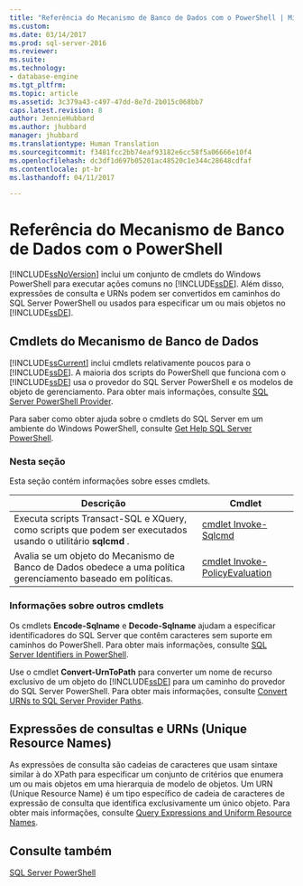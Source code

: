 ```yaml
---
title: "Referência do Mecanismo de Banco de Dados com o PowerShell | Microsoft Docs"
ms.custom: 
ms.date: 03/14/2017
ms.prod: sql-server-2016
ms.reviewer: 
ms.suite: 
ms.technology:
- database-engine
ms.tgt_pltfrm: 
ms.topic: article
ms.assetid: 3c379a43-c497-47dd-8e7d-2b015c068bb7
caps.latest.revision: 8
author: JennieHubbard
ms.author: jhubbard
manager: jhubbard
ms.translationtype: Human Translation
ms.sourcegitcommit: f3481fcc2bb74eaf93182e6cc58f5a06666e10f4
ms.openlocfilehash: dc3df1d697b05201ac48520c1e344c28648cdfaf
ms.contentlocale: pt-br
ms.lasthandoff: 04/11/2017

---
```

# <a name="database-engine-powershell-reference"></a>Referência do Mecanismo de Banco de Dados com o PowerShell
  [!INCLUDE[ssNoVersion](../includes/ssnoversion-md.md)] inclui um conjunto de cmdlets do Windows PowerShell para executar ações comuns no [!INCLUDE[ssDE](../includes/ssde-md.md)]. Além disso, expressões de consulta e URNs podem ser convertidos em caminhos do SQL Server PowerShell ou usados para especificar um ou mais objetos no [!INCLUDE[ssDE](../includes/ssde-md.md)].  
  
## <a name="database-engine-cmdlets"></a>Cmdlets do Mecanismo de Banco de Dados  
 [!INCLUDE[ssCurrent](../includes/sscurrent-md.md)] inclui cmdlets relativamente poucos para o [!INCLUDE[ssDE](../includes/ssde-md.md)]. A maioria dos scripts do PowerShell que funciona com o [!INCLUDE[ssDE](../includes/ssde-md.md)] usa o provedor do SQL Server PowerShell e os modelos de objeto de gerenciamento. Para obter mais informações, consulte [SQL Server PowerShell Provider](../relational-databases/scripting/sql-server-powershell-provider.md).  
  
 Para saber como obter ajuda sobre o cmdlets do SQL Server em um ambiente do Windows PowerShell, consulte [Get Help SQL Server PowerShell](../relational-databases/scripting/get-help-sql-server-powershell.md).  
  
### <a name="in-this-section"></a>Nesta seção  
 Esta seção contém informações sobre esses cmdlets.  
  
|Descrição|Cmdlet|  
|-----------------|------------|  
|Executa scripts Transact-SQL e XQuery, como scripts que podem ser executados usando o utilitário **sqlcmd** .|[cmdlet Invoke-Sqlcmd](../powershell/invoke-sqlcmd-cmdlet.md)|  
|Avalia se um objeto do Mecanismo de Banco de Dados obedece a uma política gerenciamento baseado em políticas.|[cmdlet Invoke-PolicyEvaluation](../powershell/invoke-policyevaluation-cmdlet.md)|  
  
### <a name="information-about-other-cmdlets"></a>Informações sobre outros cmdlets  
 Os cmdlets **Encode-Sqlname** e **Decode-Sqlname** ajudam a especificar identificadores do SQL Server que contêm caracteres sem suporte em caminhos do PowerShell. Para obter mais informações, consulte [SQL Server Identifiers in PowerShell](../relational-databases/scripting/sql-server-identifiers-in-powershell.md).  
  
 Use o cmdlet **Convert-UrnToPath** para converter um nome de recurso exclusivo de um objeto do [!INCLUDE[ssDE](../includes/ssde-md.md)] para um caminho do provedor do SQL Server PowerShell. Para obter mais informações, consulte [Convert URNs to SQL Server Provider Paths](../relational-databases/scripting/convert-urns-to-sql-server-provider-paths.md).  
  
## <a name="query-expressions-and-unique-resource-names"></a>Expressões de consultas e URNs (Unique Resource Names)  
 As expressões de consulta são cadeias de caracteres que usam sintaxe similar à do XPath para especificar um conjunto de critérios que enumera um ou mais objetos em uma hierarquia de modelo de objetos. Um URN (Unique Resource Name) é um tipo específico de cadeia de caracteres de expressão de consulta que identifica exclusivamente um único objeto. Para obter mais informações, consulte [Query Expressions and Uniform Resource Names](../powershell/query-expressions-and-uniform-resource-names.md).  
  
## <a name="see-also"></a>Consulte também  
 [SQL Server PowerShell](../relational-databases/scripting/sql-server-powershell.md)  
  
  

